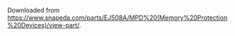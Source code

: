 Downloaded from https://www.snapeda.com/parts/EJ508A/MPD%20(Memory%20Protection%20Devices)/view-part/.
